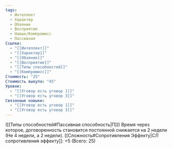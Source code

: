 ```yaml
---
tags:
  - Интеллект
  - Характер
  - Обаяние
  - Восприятие
  - Навык/Компромисс
  - Пассивная
Ссылки:
  - "[[Интеллект]]"
  - "[[Характер]]"
  - "[[Обаяние]]"
  - "[[Восприятие]]"
  - "[[Типы способностей]]"
  - "[[Компромисс]]"
Стоимость: "25"
Стоимость выкупа: "45"
Уровни:
  - "[[Уговор есть уговор 1]]"
  - "[[Уговор есть уговор 3]]"
Связанные навыки:
  - "[[Уговор есть уговор 1]]"
  - "[[Уговор есть уговор 3]]"
---
```

([[Типы способностей#Пассивная способность|П]]) Время через которое, договоренность становится постоянной снижается на 2 недели (Не 4 недели, а 2 недели).
[[Сложность#Cопротивления Эффекту|СЛ сопротивления эффекту]]: +5 (Всего: 25)
